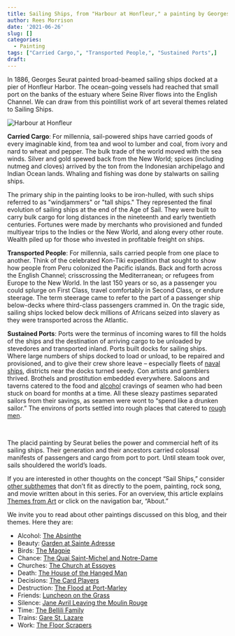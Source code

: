 ```yaml
---
title: Sailing Ships, from "Harbour at Honfleur," a painting by Georges Seurat
author: Rees Morrison
date: '2021-06-26'
slug: []
categories:
  - Painting
tags: ["Carried Cargo,", "Transported People,", "Sustained Ports",]
draft: 
---
```


In 1886, Georges Seurat painted broad-beamed sailing ships docked at a pier of Honfleur Harbor.  The ocean-going vessels had reached that small port on the banks of the estuary where Seine River flows into the English Channel.  We can draw from this pointillist work of art several themes related to Sailing Ships.

<!--more-->
![Harbour at Honfleur](/media/SailsHonfleur.jpg)

**Carried Cargo**:  For millennia, sail-powered ships have carried goods of every imaginable kind, from tea and wool to lumber and coal, from ivory and nard to wheat and pepper.  The bulk trade of the world moved with the sea winds.  Silver and gold spewed back from the New World; spices (including nutmeg and cloves) arrived by the ton from the Indonesian archipelago and Indian Ocean lands.  Whaling and fishing was done by stalwarts on sailing ships.  

The primary ship in the painting looks to be iron-hulled, with such ships referred to as "windjammers" or "tall ships." They represented the final evolution of sailing ships at the end of the Age of Sail.  They were built to carry bulk cargo for long distances in the nineteenth and early twentieth centuries.  Fortunes were made by merchants who provisioned and funded multiyear trips to the Indies or the New World, and along every other route.  Wealth piled up for those who invested in profitable freight on ships.  

**Transported People**: For millennia, sails carried people from one place to another.  Think of the celebrated Kon-Tiki expedition that sought to show how people from Peru colonized the Pacific islands.   Back and forth across the English Channel; crisscrossing the Mediterranean; or refugees from Europe to the New World.  In the last 150 years or so, as a passenger you could splurge on First Class, travel comfortably in Second Class, or endure steerage.  The term steerage came to refer to the part of a passenger ship below-decks where third-class passengers crammed in.   On the tragic side, sailing ships locked below deck millions of Africans seized into slavery as they were transported across the Atlantic.  

**Sustained Ports**:  Ports were the terminus of incoming wares to fill the holds of the ships and the destination of arriving cargo to be unloaded by stevedores and transported inland.   Ports built docks for sailing ships.  Where large numbers of ships docked to load or unload, to be repaired and provisioned, and to give their crew shore leave – especially fleets of [naval ships](https://themesfromart.com/post/2021-06-26-sailing-ships-from-old-ironsides-a-poem-by-oliver-wendell-holmes/sailingshipsironsides/), districts near the docks turned seedy.   Con artists and gamblers thrived.  Brothels and prostitution embedded everywhere.  Saloons and taverns catered to the food and [alcohol](https://themesfromart.com/post/2021-06-27-sailingships-from-sloop-john-b-a-rock-song-by-the-beach-boys/sailingshipsjohnb/) cravings of seamen who had been stuck on board for months at a time.  All these sleazy pastimes separated sailors from their savings, as seamen were wont to “spend like a drunken sailor.”   The environs of ports settled into rough places that catered to [rough men](https://themesfromart.com/post/2021-06-26-sailing-ships-mutiny-on-the-bounty-a-movie-with/sailingshipsmutiny/).

&nbsp;

The placid painting by Seurat belies the power and commercial heft of its sailing ships.  Their generation and their ancestors carried colossal manifests of passengers and cargo from port to port.  Until steam took over, sails shouldered the world’s loads.

If you are interested in other thoughts on the concept “Sail Ships,” consider [other subthemes](Add) that don’t fit as directly to the poem, painting, rock song, and movie written about in this series.  For an overview, this article explains [Themes from Art](http://bit.ly/3sRXopI) or click on the navigation bar, “About.”

We invite you to read about other paintings discussed on this blog, and their themes.  Here they are: 

* Alcohol: [The Absinthe](https://themesfromart.com/post/2021-02-03-alcohol-absinthe-degas/alcoholabsinthedegas/)
* Beauty: [Garden at Sainte Adresse](https://themesfromart.com/post/2021-04-21-beauty-garden-at-sainte-adresse-from-a-painting-by-claude-monet/beautystadress/)
* Birds: [The Magpie](https://themesfromart.com/post/2021-06-07-birds-the-magpie-a-painting-by-claude-monet/birdsmagpie/)
* Chance: [The Quai Saint-Michel and Notre-Dame](http://localhost:4321/post/2021-03-14-chancechurch/chancechurch/)
* Churches: [The Church at Essoyes](https://themesfromart.com/post/2021-05-21-churches-from-the-church-at-essoyes-a-painting-by-pierre-auguste-renoir/churchesrenoir/)  
* Death: [The House of the Hanged Man](https://themesfromart.com/post/2021-05-03-death-from-house-of-the-hanged-man-a-painting-by-paul-cezanne/deathhanged/)
* Decisions: [The Card Players](https://themesfromart.com/post/2021-02-08-decisions-the-card-players-a-painting-by-paul-cezanne/decisionscardplayerscezanne/)
* Destruction: [The Flood at Port-Marley](https://themesfromart.com/post/2021-02-18-destruction-from-flood-at-port-marly-a-painting-by-alfred-sisley/destructionflood/)
* Friends: [Luncheon on the Grass](https://themesfromart.com/post/2021-06-20-friends-luncheon-on-the-grass-a-painting-by-edouard-manet/friendsluncheon/)
* Silence: [Jane Avril Leaving the Moulin Rouge](https://themesfromart.com/post/silenceavril/)
* Time:	[The Bellili Family](https://themesfromart.com/post/2021-03-08-time-from-the-bellili-family-by-edgar-degas/timebellili/)
* Trains: [Gare St. Lazare](https://themesfromart.com/post/2021-05-10-trainslazare/trainslazare/)     
* Work:	 [The Floor Scrapers](https://themesfromart.com/post/2021-02-26-workscrapers/workscrapers/)
